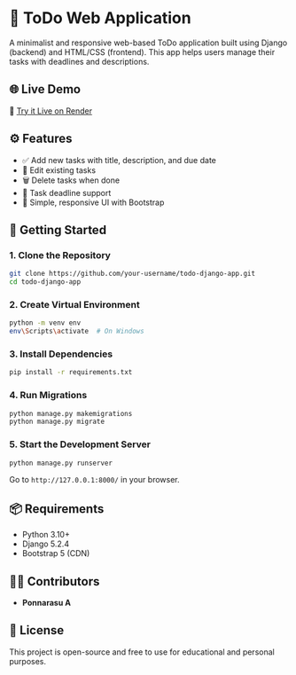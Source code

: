 
# 📝 ToDo Web Application

A minimalist and responsive web-based ToDo application built using Django (backend) and HTML/CSS (frontend). This app helps users manage their tasks with deadlines and descriptions.

## 🌐 Live Demo

🔗 [Try it Live on Render](https://todo-list-up2x.onrender.com)

## ⚙️ Features

- ✅ Add new tasks with title, description, and due date  
- 📝 Edit existing tasks  
- 🗑 Delete tasks when done  
- 📅 Task deadline support  
- 🎨 Simple, responsive UI with Bootstrap

## 🚀 Getting Started

### 1. Clone the Repository

```bash
git clone https://github.com/your-username/todo-django-app.git
cd todo-django-app
```

### 2. Create Virtual Environment

```bash
python -m venv env
env\Scripts\activate  # On Windows
```

### 3. Install Dependencies

```bash
pip install -r requirements.txt
```

### 4. Run Migrations

```bash
python manage.py makemigrations
python manage.py migrate
```

### 5. Start the Development Server

```bash
python manage.py runserver
```

Go to `http://127.0.0.1:8000/` in your browser.

## 📦 Requirements

* Python 3.10+
* Django 5.2.4
* Bootstrap 5 (CDN)

## 👨‍💻 Contributors

* **Ponnarasu A**

## 📄 License

This project is open-source and free to use for educational and personal purposes.
